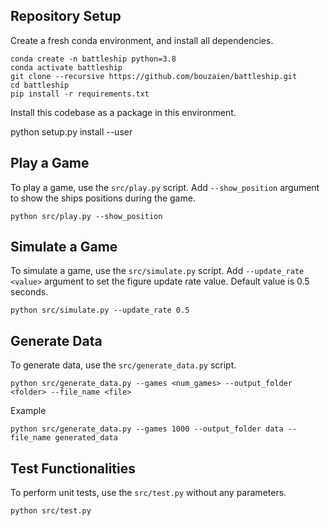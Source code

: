 ## Repository Setup

Create a fresh conda environment, and install all dependencies.

```text
conda create -n battleship python=3.8
conda activate battleship
git clone --recursive https://github.com/bouzaien/battleship.git
cd battleship
pip install -r requirements.txt
```

Install this codebase as a package in this environment.

python setup.py install --user


## Play a Game

To play a game, use the `src/play.py` script. Add `--show_position` argument to show the ships positions during the game.

```text
python src/play.py --show_position
```


## Simulate a Game

To simulate a game, use the `src/simulate.py` script. Add `--update_rate <value>` argument to set the figure update rate value. Default value is 0.5 seconds.

```text
python src/simulate.py --update_rate 0.5
```


## Generate Data

To generate data, use the `src/generate_data.py` script.

```text
python src/generate_data.py --games <num_games> --output_folder <folder> --file_name <file>
```

Example

```text
python src/generate_data.py --games 1000 --output_folder data --file_name generated_data
```

## Test Functionalities
To perform unit tests, use the `src/test.py` without any parameters.

```text
python src/test.py
```
